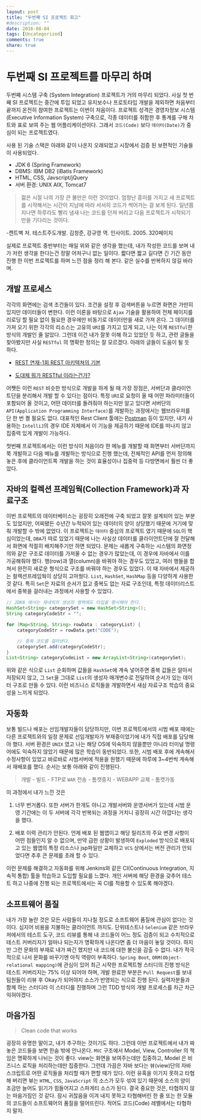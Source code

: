 ```yaml
---
layout: post
title: "두번째 SI 프로젝트 회고"
#description: ""
date: 2016-08-04
tags: [Uncategorized]
comments: true
share: true
---
```


두번째 SI 프로젝트를 마무리 하며
===

두번째 시스템 구축 (System Integration) 프로젝트가 거의 마무리 되었다. 사실 첫 번째 SI 프로젝트는 중간에 투입 되었고 유지보수나 프로토타입 개발을 제외하면 처음부터 끝까지 온전히 참여한 프로젝트는 이번이 처음이다. 프로젝트 성격은 경영자정보 시스템(Executive Information System) 구축으로, 각종 데이터를 취합한 후 통계를 구해 차트와 표로 보여 주는 웹 어플리케이션이다. 그래서 `코드(Code)` 보다 `데이터(Date)`가 중심이 되는 프로젝트였다.

사용 된 기술 스택은 아래와 같이 나온지 오래되었고 시장에서 검증 된 보편적인 기술들이 사용되었다.

- JDK 6 (Spring Framework)
- DBMS: IBM DB2 (iBatis Framework)
- HTML, CSS, Javscript/jQuery
- 서버 환경: UNIX AIX, Tomcat7


> 젊은 시절 나의 가장 큰 불만은 이런 것이었다. 엄청난 흥미를 가지고 새 프로젝트를 시작해서는 시간이 지남에 따라 서서히 코드가 썩어가는 걸 보게 된다. 일년쯤 지나면 하루라도 빨리 냄새 나는 코드를 던져 버리고 다음 프로젝트가 시작되기만을 기다리는 것이다.

-켄트벡 저. 테스트주도개발. 김창준, 강규영 역. 인사이트. 2005. 320페이지

실제로 프로젝트 중반부터는 매일 위와 같은 생각을 했는데, 내가 작성한 코드를 보며 내가 저런 생각을 한다는건 정말 어처구니 없는 일이다. 짧다면 짧고 길다면 긴 기간 동안 진행 한 이번 프로젝트를 하며 느낀 점을 정리 해 본다. 같은 실수를 반복하지 않길 바라며.


## 개발 프로세스

각각의 화면에는 검색 조건들이 있다. 조건을 설정 후 검색버튼을 누르면 화면은 가만히 있지만 데이터들이 변한다. 이런 이론을 바탕으로 `Ajax` 기술을 활용하여 전체 페이지를 리로딩 할 필요 없이 필요한 경우에만 비동기로 데이터만을 새로 가져 온다. 그 데이터를 가져 오기 위한 각각의 리소스는 고유의 `URI`를 가지고 있게 되고, 나는 이게 `RESTful`한 방식의 개발인 줄 알았다. 그런데 이건 내가 잘못 이해 하고 있었던 듯 하고, 관련 글들을 찾아봤지만 사실 `RESTful` 의 명확한 정의는 잘 모르겠다. 아래의 글들이 도움이 될 듯 하다.

- [REST 연재-1회 REST 아키텍쳐의 기본](http://bcho.tistory.com/321)

- [도대체 뭐가 RESTful 이라는건가?](http://www.chidoo.me/index.php/2016/06/03/what-is-restful/)

어쨋든 이런 `REST` 비슷한 방식으로 개발을 하게 될 때 가장 장점은, 서버단과 클라이언트단을 분리해서 개발 할 수 있다는 점이다. 특정 `URI`로 요청이 올 때 어떤 파라미터들이 포함되어 올 것이고, 어떤 데이터를 돌려줘야 하는지만 알고 있다면 서버단의 `API(Application Programming Interface)`를 개발하는 과정에서는 웹브라우저를 단 한 번 켤 필요도 없다. 대표적인 Rest Client 툴에는 [Postman](https://chrome.google.com/webstore/detail/postman/fhbjgbiflinjbdggehcddcbncdddomop) 등이 있지만, 내가 사용하는 `IntelliJ`의 경우 IDE 자체에서 이 기능을 제공하기 때문에 IDE를 떠나지 않고 집중력 있게 개발이 가능하다.

첫번째 프로젝트에서는 이런 방식이 처음이라 한 메뉴를 개발할 때 화면부터 서버단까지 쭉 개발하고 다음 메뉴를 개발하는  방식으로 진행 했는데, 전체적인 API를 먼저 정의해 놓은 후에 클라이언트쪽 개발을 하는 것이 효율성이나 집중력 등 다방면에서 훨씬 더 좋았다.

## 자바의 컬렉션 프레임웍(Collection Framework)과 자료구조

이번 프로젝트의 데이터베이스는 굉장히 오래전에 구축 되었고 잘못 설계되어 있는 부분도 있었지만, 어찌됐든 수년간 누적되어 있는 데이터의 양이 상당했기 때문에 거기에 맞춰 개발할 수 밖에 없었다. 이 프로젝트는 `데이터` 중심의 프로젝트 였기 때문에 `SQL`이 핵심이었는데, `DBA`가 따로 있었기 때문에 나는 사실상 데이터를 클라이언트단에 잘 전달해서 화면에 적절히 배치해주기만 하면 되었다. 문제는 새롭게 구축하는 시스템의 화면정의와 같은 구조로 데이터를 가져올 수 없는 경우가 많았는데, 이 경우에 자바에서 이를 가공해줘야 했다. 행(row)과 열(column)을 바꿔야 하는 경우도 있었고, 여러 행들을 합쳐서 완전히 새로운 형식으로 구조를 바꿔야 하는 경우도 있었다. 이 때 자바에서 제공하는 컬렉션프레임웍이 상당히 고마웠다. `List`, `HashSet`, `HashMap` 등을 다양하게 사용한 것 같다. 특히 `Set`은 자료의 순서가 없고 중복도 없는 자료 구조인데, 특정 데이터리스트에서 중복을 걸러내는 과정에서 사용할 수 있었다.

```java
// JDK6 에서는 제네릭의 생성자 영역에도 타입을 명시해야 한다.
HashSet<String> categorySet = new HashSet<String>();
String categoryCodeStr = "";

for (Map<String, String> rowData : categoryList) {
    categoryCodeStr = rowData.get("CODE");

    // 중복 코드를 걸러낸다.
    categorySet.add(categoryCodeStr);
}
List<String> categoryCodeList = new ArrayList<String>(categorySet);
```

위와 같은 식으로 `List` 순회하며 값들을 `HashSet`에 계속 넣어주면 중복 값들은 알아서 저장되지 않고, 그 `Set`을 그대로 `List`의 생성자 매개변수로 전달하여 순서가 있는 데이터 구조로 만들 수 있다. 이런 비즈니스 로직들을 개발하면서 새삼 자료구조 학습의 중요성을 느끼게 되었다.

## 자동화

보통 빌드나 배포는 선임개발자들이 담당하지만, 이번 프로젝트에서의 시범 배포 때에는 다른 프로젝트와의 일정 문제로 선임개발자가 부재중이었기에 내가 직접 배포를 담당해야 했다. 서버 환경은 `UNIX` 였고 나는 해당 OS에 익숙하지 않을뿐만 아니라 터미널 명령어에도 익숙하지 않았기 때문에 많은 학습이 동반되었다. 또한, 시범 배포 후에 계속해서 수정사항이 있었고 바로바로 시범서버에 적용을 원했기 때문에 하루에 3~4번씩 계속해서 재배포를 했다. 순서는 보통 아래와 같이 진행된다.

> 개발 - 빌드 - FTP로 `WAR` 전송 - 톰캣중지 - WEBAPP 교체 - 톰캣가동

이 과정에서 내가 느낀 것은

1. 너무 번거롭다. 또한 서버가 한개도 아니고 개발서버와 운영서버가 있는데 시범 운영 기간에는 이 두 서버에 각각 반복되는 과정을 거치니 굉장히 시간 아깝다는 생각을 했다.

2. 배포 이력 관리가 안된다. 언제 배포 된 웹앱이고 해당 릴리즈의 주요 변경 사항이 어떤 점들인지 알 수 없으며, 만약 급한 상황이 발생하여 `Exploded` 방식으로 배포되고 있는 웹앱의 특정 리소스나 jsp파일만 교체하고 `VCS` 상에서는 버전 관리가 안되었다면 추후 큰 문제를 초래 할 수 있다.

이런 문제를 해결하고 자동화를 위해 Jenkins와 같은 CI(Continuous Integration, 지속적 통합) 툴을 학습하고 도입할 필요를 느꼈다. 개인 서버에 해당 환경을 갖추어 테스트 하고 나중에 진행 되는 프로젝트에서는 꼭 CI를 적용할 수 있도록 해야겠다.

## 소프트웨어 품질

내가 가장 놀란 것은 모든 사람들이 지나칠 정도로 소프트웨어 품질에 관심이 없다는 것이다. 심지어 비용을 지불하는 클라이언트 까지도. 단위테스트나 `Selenium` 같은 브라우저에서의 테스트 도구, 코드 리뷰를 통해 내 코드들이 어느 정도 검증이 되고 수치적으로 테스트 커버리지가 얼마나 되는지가 명확하게 나온다면 좀 더 마음이 놓일 것이다. 하지만 그런 문화의 부재로 내가 짜긴 했지만 내 코드에 대한 불신을 감출 수 없다. 내가 적극적으로 나서 문화를 바꾸기엔 아직 역량이 부족하다. `Spring Boot`, `ORM(Object-relational mapping)`에 관심이 있어 최근 시작한 프로젝트형 스터디의 진행 방식은 테스트 커버리지는 75% 이상 되어야 하며, 개발 완료한 부분은 `Pull Request`를 보내 팀원들이 리뷰 후 Okay가 되어야지 소스가 반영되는 식으로 진행 된다. 실력자분들과 함께 하는 스터디라 이 스터디를 진행하며 그런 TDD 방식의 개발 프로세스를 차근 차근 익혀야겠다.

## 마음가짐

> Clean code that works

굉장히 유명한 말이고, 내가 추구하는 것이기도 하다. 그런데 이번 프로젝트에서 내가 짜 놓은 코드들을 보면 한숨 밖에 안나온다. `MVC` 구조에서 Model, View, Controller 의 책임은 명확하게 나뉘는 것이 좋다. view는 화면을 보여주는데만 집중하고, Model 은 비즈니스 로직을 처리하는데만 집중한다. 그런데 가끔은 자바 보다는 뷰(view)단의 자바스크립트로 어떤 로직들을 처리할 때가 편할 때가 있다. 이런 유혹을 이기지 못하고 타협해 버리면 뷰는 `HTML`, `CSS`, `JavaScript` 의 소스가 모두 섞여 있기 때문에 소스의 양이 조금만 늘어도 읽기가 힘들어지고 스파게티 소스가 된다. 결국 중요한 것은, 타협하지 않는 마음가짐인 것 같다. 잠시 귀찮음을 이겨 내지 못하고 타협해버린 한 줄 또는 한 모듈의 코드들이 소프트웨어의 품질을 떨어뜨린다. 적어도 코드(Code) 레벨에서는 타협하지 말자.
